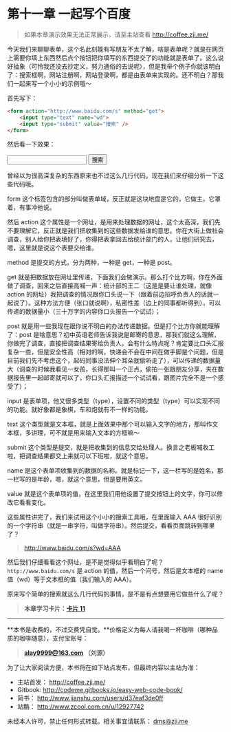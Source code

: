 第十一章 一起写个百度
===

> 如果本章演示效果无法正常展示，请至主站查看 http://coffee.zji.me/

今天我们来聊聊表单，这个名此刻能有写朋友不太了解，啥是表单呢？就是在网页上需要你填上东西然后点个按钮把你填写的东西提交了的功能就是表单了。这么说好抽象（可怜我还没去抄定义，努力通俗的去说呢），但是我举个例子你就该明白了：搜索框啊，网站注册啊，网站登录啊，都是由表单来实现的。还不明白？那我们一起来写一个小小的示例哦～

首先写下：

```html
<form action="http://www.baidu.com/s" method="get">
	<input type="text" name="wd">
	<input type="submit" value="搜索" />
</form>
```
然后看一下效果：

<form action="http://www.baidu.com/s" method="get">
	<input type="text" name="wd">
	<input type="submit" value="搜索" />
</form>

曾经以为很高深复杂的东西原来也不过这么几行代码，现在我们来仔细分析一下这些代码哦。

form 这个标签包含的部分叫做表单域，反正就是这块地盘是它的，它做主，它罩着，有事冲他说。

然后 action 这个属性是一个网址，是用来处理数据的网址，这个太高深，我们先不要理解它，反正就是我们把收集到的这些数据发给谁的意思。你在大街上做社会调查，别人给你把表填好了，你得把表拿回去给统计部门的人，让他们研究去，嗯，这里就是说这个表要交给谁。

method 是提交的方式，分为两种，一种是 get，一种是 post。

get 就是把数据放在网址里传递，下面我们会做演示。那么打个比方啊，你在外面做了调查，回来之后直接高喊一声：统计部的王二（这是是要让谁处理，就像 action 的网址）我把调查的情况跟你口头说一下（跟着前边招呼负责人的话就一起说了）。这种方法方便（张口就说啊），私密性差（边上的同事都听得到），可以传递的数据量小（三十万字的内容你口头报告一个试试）；

post 就是用一些我现在跟你说不明白的办法传递数据。但是打个比方你就能理解了：post 是啥意思？初中英语老师告诉我说是邮寄的意思，那我们就这么理解，你做完了调查，直接把调查结果寄给负责人。会有什么特点呢？肯定要比口头汇报复杂一些，但是安全性高（相对的啊，快递会不会在中间在做手脚是个问题，但是目前我们先不考虑这个，起码同事没法伸个耳朵就偷听走了），可以传递的数据量大（调查的时候我看见一女孩，长得那叫一个正点，偷拍一张跟朋友分享，夹在数据报告里一起邮寄就可以了，你口头汇报描述一个试试看，跟图片完全不是一个感受了）；

input 是表单项，他又很多类型（type），设置不同的类型（type）可以实现不同的功能。就好象都是象棋，车和炮就有不一样的功能。

text 这个类型就是文本框，就是上面效果中那个可以输入文字的地方，那叫作文本框，多讲理，可不就是用来输入文本的方框嘛～

submit 这个类型是提交，就是把收集到的信息交给处理人。换言之老板喊收工啦，把调查结果都交上来就可以下班啦，就这个意思。

name 是这个表单项收集到的数据的名称。就是标记一下，这一栏写的是姓名，那一栏写的是年龄，嗯，就这个意思，但是要用英文。

value 就是这个表单项的值，在这里我们用他设置了提交按钮上的文字，你可以修改它看看变化。

这些属性讲完了，我们来试用这个小小的搜索工具哦，在里面输入 AAA 很好识别的一个字符串（就是一串字符，叫做字符串）。然后提交，看看页面跳转到哪里了？

> http://www.baidu.com/s?wd=AAA

然后我们仔细看看这个网址，是不是觉得似乎看明白了呢？`http://www.baidu.com/s` 是 action 的值，然后一个问号，然后是文本框的 name 值（wd）等于文本框的值（我们输入的 AAA）。

原来写个简单的搜索就这么几行代码的事情，是不是有点想要用它做些什么了呢？

> **本章学习卡片：[卡片 11](http://coffee.zji.me/card.html?name=chapter11)**

---

**本书是收费的，不过交费凭自觉。**价格定义为每人请我喝一杯咖啡（哪种品质的咖啡随意），支付宝账号：

> **alay9999@163.com  （刘源）**

为了让大家阅读方便，本书将在如下站点发布，但最终内容以主站为准：

* 主站首发： http://coffee.zji.me/
* Gitbook: http://codeme.gitbooks.io/easy-web-code-book/
* 简书： http://www.jianshu.com/users/d37eaf3de0ff
* 站酷： http://www.zcool.com.cn/u/12927742

未经本人许可，禁止任何形式转载。相关事宜请联系： dms@zji.me